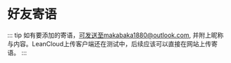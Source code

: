 # 好友寄语

::: tip
如有要添加的寄语，可发送至makabaka1880@outlook.com, 并附上昵称与内容。LeanCloud上传客户端还在测试中，后续应该可以直接在网站上传寄语。
:::




<MesLeanCloud />